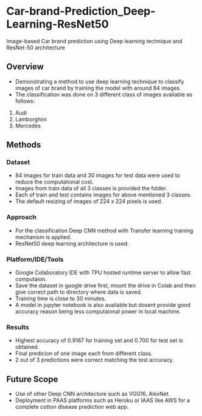 # Car-brand-Prediction_Deep-Learning-ResNet50
Image-based Car brand prediction using Deep learning technique and ResNet-50 architecture

## Overview
* Demonstrating a method to use deep learning technique to classify  images of car brand by training the model with around 84 images.
* The classification was done on 3 different class of images available as follows:
1. Audi
2. Lamborghini
3. Mercedes

## Methods
### Dataset 
* 84 images for train data and 30 images for test data were used to reduce the computational cost.
* Images from train data of all 3 classes is provided the folder.
* Each of train and test contains images for above mentioned 3 classes.
* The default resizing of images of 224 x 224 pixels is used.
### Approach
* For the classification Deep CNN method with Transfer learning training mechanism is applied.
* ResNet50 deep learning architecture is used.

### Platform/IDE/Tools
* Google Colaboratory IDE with TPU hosted runtime server to allow fast computaion.
* Save the dataset in google drive first, mount the drive in Colab and then give correct path to directory where data is saved.
* Training time is close to 30 minutes.
* A model in jupyter notebook is also available but dosent provide good accuracy reason being less computaional power in local machine.

### Results
* Highest accuracy of 0.9167 for training set and 0.700 for test set is obtained.
* Final predicion of one image each from different class.
* 2 out of 3 predictions were correct matching the test accuracy.

## Future Scope
* Use of other Deep CNN architecture such as VGG16, AlexNet.
* Deployment in PAAS platforms such as Heroku or IAAS like AWS for a complete cotton disease prediction web app.

